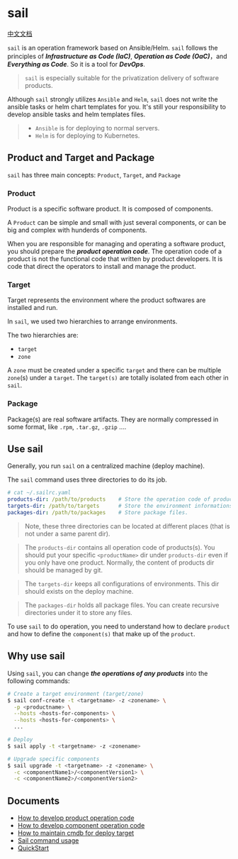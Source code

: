 # sail

[中文文档](./docs/zh/README.md)

`sail` is an operation framework based on Ansible/Helm. `sail` follows the principles of ***Infrastructure as Code (IaC)***,  ***Operation as Code (OaC)***，and ***Everything as Code***. So it is a tool for ***DevOps***.

> `sail` is especially suitable for the privatization delivery of software products.

Although `sail` strongly utilizes `Ansible` and `Helm`, `sail` does not write the ansible tasks or helm chart templates for you. It's still your responsibility to develop ansible tasks and helm templates files.

> - `Ansible` is for deploying to normal servers.
> - `Helm` is for deploying to Kubernetes.

## Product and Target and Package

`sail` has three main concepts: `Product`, `Target`, and `Package`

### Product

Product is a specific software product. It is composed of components.

A `Product` can be simple and small with just several components, or can be big and complex with hunderds of components.

When you are responsible for managing and operating a software product, you should prepare the ***product operation code***. The operation code of a product is not the functional code that written by product developers. It is code that direct the operators to install and manage the product.

### Target

Target represents the environment where the product softwares are installed and run.

In `sail`, we used two hierarchies to arrange environments.

The two hierarchies are:

- `target`
- `zone`

A `zone` must be created under a specific `target` and there can be multiple `zone`(s) under a `target`. The `target(s)` are totally isolated from each other in `sail`.

### Package

Package(s) are real software artifacts. They are normally compressed in some format, like `.rpm`, `.tar.gz`, `.gzip` ....

## Use sail

Generally, you run `sail` on a centralized machine (deploy machine).

The `sail` command uses three directories to do its job.

```yaml
# cat ~/.sailrc.yaml
products-dir: /path/to/products    # Store the operation code of product(s).
targets-dir: /path/to/targets      # Store the environment informations.
packages-dir: /path/to/packages    # Store package files.
```

> Note, these three directories can be located at different places (that is not under a same parent dir).

> The `products-dir` contains all operation code of products(s). You should put your specific `<productName>` dir under `products-dir` even if you only have one product. Normally, the content of products dir should be managed by git.

> The `targets-dir` keeps all configurations of environments. This dir should exists on the deploy machine.

> The `packages-dir` holds all package files. You can create recursive directories under it to store any files.

To use `sail` to do operation, you need to understand how to declare `product` and how to define the `component(s)` that make up of the `product`.

## Why use sail

Using `sail`, you can change ***the operations of any products*** into the following commands:

```bash
# Create a target environment (target/zone)
$ sail conf-create -t <targetname> -z <zonename> \
  -p <productname> \
  --hosts <hosts-for-components> \
  --hosts <hosts-for-components> \
  ...

# Deploy
$ sail apply -t <targetname> -z <zonename>

# Upgrade specific components
$ sail upgrade -t <targetname> -z <zonename> \
  -c <componentName1>/<componentVersion1> \
  -c <componentName2>/<componentVersion2>
```

## Documents

- [How to develop product operation code](./docs/en/product.md)
- [How to develop component operation code](./docs/en/component.md)
- [How to maintain cmdb for deploy target](./docs/en/cmdb.md)
- [Sail command usage](./docs/en/sail-commands.md)
- [QuickStart](./docs/quick-start.md)
